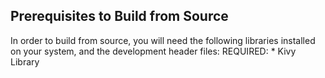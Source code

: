**Prerequisites to Build from Source**
--------------------------------------

In order to build from source, you will need the following libraries
installed on your system, and the development header files:
      REQUIRED:
      * Kivy Library
